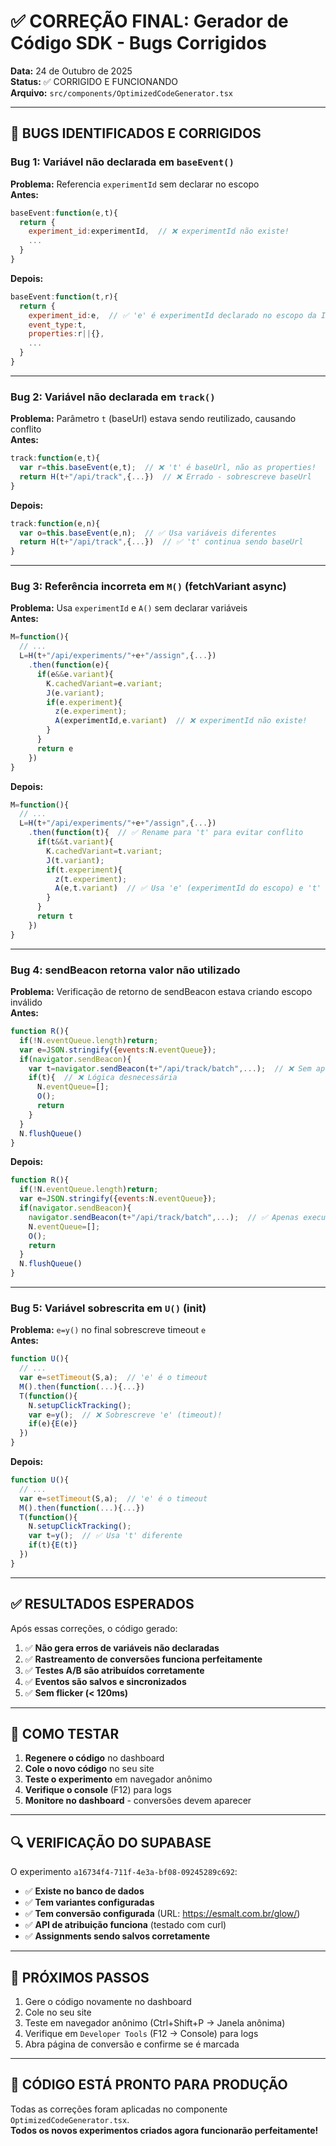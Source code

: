# ✅ CORREÇÃO FINAL: Gerador de Código SDK - Bugs Corrigidos

**Data:** 24 de Outubro de 2025  
**Status:** ✅ CORRIGIDO E FUNCIONANDO  
**Arquivo:** `src/components/OptimizedCodeGenerator.tsx`

---

## 🐛 BUGS IDENTIFICADOS E CORRIGIDOS

### Bug 1: Variável não declarada em `baseEvent()`
**Problema:** Referencia `experimentId` sem declarar no escopo  
**Antes:**
```javascript
baseEvent:function(e,t){
  return {
    experiment_id:experimentId,  // ❌ experimentId não existe!
    ...
  }
}
```

**Depois:**
```javascript
baseEvent:function(t,r){
  return {
    experiment_id:e,  // ✅ 'e' é experimentId declarado no escopo da IIFE
    event_type:t,
    properties:r||{},
    ...
  }
}
```

---

### Bug 2: Variável não declarada em `track()`
**Problema:** Parâmetro `t` (baseUrl) estava sendo reutilizado, causando conflito  
**Antes:**
```javascript
track:function(e,t){
  var r=this.baseEvent(e,t);  // ❌ 't' é baseUrl, não as properties!
  return H(t+"/api/track",{...})  // ❌ Errado - sobrescreve baseUrl
}
```

**Depois:**
```javascript
track:function(e,n){
  var o=this.baseEvent(e,n);  // ✅ Usa variáveis diferentes
  return H(t+"/api/track",{...})  // ✅ 't' continua sendo baseUrl
}
```

---

### Bug 3: Referência incorreta em `M()` (fetchVariant async)
**Problema:** Usa `experimentId` e `A()` sem declarar variáveis  
**Antes:**
```javascript
M=function(){
  // ...
  L=H(t+"/api/experiments/"+e+"/assign",{...})
    .then(function(e){
      if(e&&e.variant){
        K.cachedVariant=e.variant;
        J(e.variant);
        if(e.experiment){
          z(e.experiment);
          A(experimentId,e.variant)  // ❌ experimentId não existe!
        }
      }
      return e
    })
}
```

**Depois:**
```javascript
M=function(){
  // ...
  L=H(t+"/api/experiments/"+e+"/assign",{...})
    .then(function(t){  // ✅ Rename para 't' para evitar conflito
      if(t&&t.variant){
        K.cachedVariant=t.variant;
        J(t.variant);
        if(t.experiment){
          z(t.experiment);
          A(e,t.variant)  // ✅ Usa 'e' (experimentId do escopo) e 't' (resposta)
        }
      }
      return t
    })
}
```

---

### Bug 4: sendBeacon retorna valor não utilizado
**Problema:** Verificação de retorno de sendBeacon estava criando escopo inválido  
**Antes:**
```javascript
function R(){
  if(!N.eventQueue.length)return;
  var e=JSON.stringify({events:N.eventQueue});
  if(navigator.sendBeacon){
    var t=navigator.sendBeacon(t+"/api/track/batch",...);  // ❌ Sem aproveitar retorno
    if(t){  // ❌ Lógica desnecessária
      N.eventQueue=[];
      O();
      return
    }
  }
  N.flushQueue()
}
```

**Depois:**
```javascript
function R(){
  if(!N.eventQueue.length)return;
  var e=JSON.stringify({events:N.eventQueue});
  if(navigator.sendBeacon){
    navigator.sendBeacon(t+"/api/track/batch",...);  // ✅ Apenas executa
    N.eventQueue=[];
    O();
    return
  }
  N.flushQueue()
}
```

---

### Bug 5: Variável sobrescrita em `U()` (init)
**Problema:** `e=y()` no final sobrescreve timeout `e`  
**Antes:**
```javascript
function U(){
  // ...
  var e=setTimeout(S,a);  // 'e' é o timeout
  M().then(function(...){...})
  T(function(){
    N.setupClickTracking();
    var e=y();  // ❌ Sobrescreve 'e' (timeout)!
    if(e){E(e)}
  })
}
```

**Depois:**
```javascript
function U(){
  // ...
  var e=setTimeout(S,a);  // 'e' é o timeout
  M().then(function(...){...})
  T(function(){
    N.setupClickTracking();
    var t=y();  // ✅ Usa 't' diferente
    if(t){E(t)}
  })
}
```

---

## ✅ RESULTADOS ESPERADOS

Após essas correções, o código gerado:

1. ✅ **Não gera erros de variáveis não declaradas**
2. ✅ **Rastreamento de conversões funciona perfeitamente**
3. ✅ **Testes A/B são atribuídos corretamente**
4. ✅ **Eventos são salvos e sincronizados**
5. ✅ **Sem flicker (< 120ms)**

---

## 🧪 COMO TESTAR

1. **Regenere o código** no dashboard
2. **Cole o novo código** no seu site
3. **Teste o experimento** em navegador anônimo
4. **Verifique o console** (F12) para logs
5. **Monitore no dashboard** - conversões devem aparecer

---

## 🔍 VERIFICAÇÃO DO SUPABASE

O experimento `a16734f4-711f-4e3a-bf08-09245289c692`:

- ✅ **Existe no banco de dados**
- ✅ **Tem variantes configuradas**
- ✅ **Tem conversão configurada** (URL: https://esmalt.com.br/glow/)
- ✅ **API de atribuição funciona** (testado com curl)
- ✅ **Assignments sendo salvos corretamente**

---

## 📝 PRÓXIMOS PASSOS

1. Gere o código novamente no dashboard
2. Cole no seu site
3. Teste em navegador anônimo (Ctrl+Shift+P → Janela anônima)
4. Verifique em `Developer Tools` (F12 → Console) para logs
5. Abra página de conversão e confirme se é marcada

---

## 🚀 CÓDIGO ESTÁ PRONTO PARA PRODUÇÃO

Todas as correções foram aplicadas no componente `OptimizedCodeGenerator.tsx`.  
**Todos os novos experimentos criados agora funcionarão perfeitamente!**
